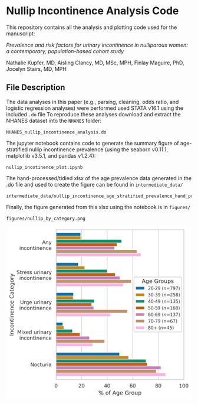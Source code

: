 # Nullip Incontinence Analysis Code

This repository contains all the analysis and plotting code used for the manuscript:

*Prevalence and risk factors for urinary incontinence in nulliparous women: a contemporary, population-based cohort study*

Nathalie Kupfer, MD, Aisling Clancy, MD, MSc, MPH, Finlay Maguire, PhD, Jocelyn Stairs, MD, MPH

## File Description

The data analyses in this paper (e.g., parsing, cleaning, odds ratio, and logistic regression analyses) were performed used STATA v16.1 using the included `.do` file
To reproduce these analyses download and extract the NHANES dataset into the `NHANES` folder:

    NHANES_nullip_incontinence_analysis.do

The jupyter notebook contains code to generate the summary figure of age-stratified nullip incontinence prevalence (using the seaborn v0.11.1, matplotlib v3.5.1, and pandas v1.2.4):

    nullip_incotinence_plot.ipynb 

The hand-processed/tidied xlsx of the age prevalence data generated in the .do file and used to create the figure can be found in `intermediate_data/`

    intermediate_data/nullip_incontinence_age_stratified_prevalence_hand_processed.xlsx

Finally, the figure generated from this xlsx using the notebook is in `figures/`

    figures/nullip_by_category.png

![](figures/nullip_by_category.png)
